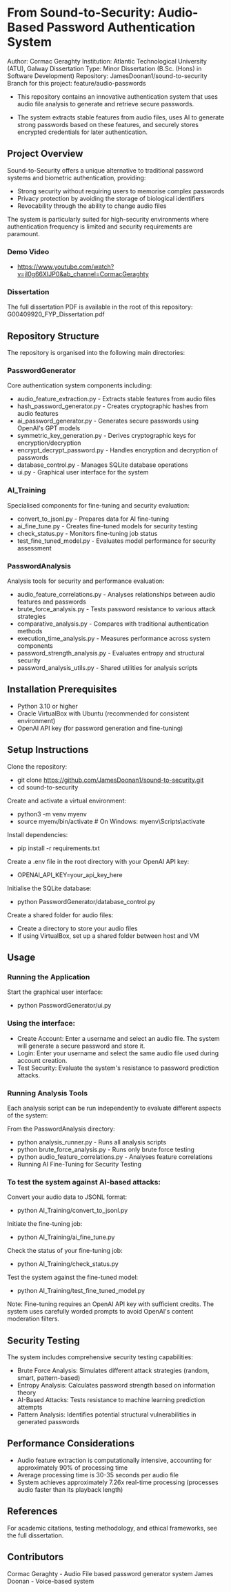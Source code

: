 # **From Sound-to-Security: Audio-Based Password Authentication System**

Author: Cormac Geraghty
Institution: Atlantic Technological University (ATU), Galway
Dissertation Type: Minor Dissertation (B.Sc. (Hons) in Software Development)
Repository: JamesDoonan1/sound-to-security
Branch for this project: feature/audio-passwords

- This repository contains an innovative authentication system that uses audio file analysis to generate and retrieve secure passwords. 

- The system extracts stable features from audio files, uses AI to generate strong passwords based on these features, and securely stores encrypted credentials for later authentication.

## **Project Overview**

Sound-to-Security offers a unique alternative to traditional password systems and biometric authentication, providing:

- Strong security without requiring users to memorise complex passwords
- Privacy protection by avoiding the storage of biological identifiers
- Revocability through the ability to change audio files

The system is particularly suited for high-security environments where authentication frequency is limited and security requirements are paramount.

### Demo Video

- https://www.youtube.com/watch?v=jI0g66XIJP0&ab_channel=CormacGeraghty

### Dissertation
The full dissertation PDF is available in the root of this repository: G00409920_FYP_Dissertation.pdf

## **Repository Structure** 

The repository is organised into the following main directories:

### **PasswordGenerator**

Core authentication system components including:

- audio_feature_extraction.py - Extracts stable features from audio files
- hash_password_generator.py - Creates cryptographic hashes from audio features
- ai_password_generator.py - Generates secure passwords using OpenAI's GPT models
- symmetric_key_generation.py - Derives cryptographic keys for encryption/decryption
- encrypt_decrypt_password.py - Handles encryption and decryption of passwords
- database_control.py - Manages SQLite database operations
- ui.py - Graphical user interface for the system

### **AI_Training**

Specialised components for fine-tuning and security evaluation:

- convert_to_jsonl.py - Prepares data for AI fine-tuning
- ai_fine_tune.py - Creates fine-tuned models for security testing
- check_status.py - Monitors fine-tuning job status
- test_fine_tuned_model.py - Evaluates model performance for security assessment

### **PasswordAnalysis**

Analysis tools for security and performance evaluation:

- audio_feature_correlations.py - Analyses relationships between audio features and passwords
- brute_force_analysis.py - Tests password resistance to various attack strategies
- comparative_analysis.py - Compares with traditional authentication methods
- execution_time_analysis.py - Measures performance across system components
- password_strength_analysis.py - Evaluates entropy and structural security
- password_analysis_utils.py - Shared utilities for analysis scripts

## **Installation Prerequisites**

- Python 3.10 or higher
- Oracle VirtualBox with Ubuntu (recommended for consistent environment)
- OpenAI API key (for password generation and fine-tuning)

## **Setup Instructions**

Clone the repository:

- git clone https://github.com/JamesDoonan1/sound-to-security.git
- cd sound-to-security

Create and activate a virtual environment:

- python3 -m venv myenv
- source myenv/bin/activate  # On Windows: myenv\Scripts\activate

Install dependencies:

- pip install -r requirements.txt

Create a .env file in the root directory with your OpenAI API key:

- OPENAI_API_KEY=your_api_key_here

Initialise the SQLite database:

- python PasswordGenerator/database_control.py

Create a shared folder for audio files:

- Create a directory to store your audio files
- If using VirtualBox, set up a shared folder between host and VM



## **Usage**

### Running the Application

Start the graphical user interface:

- python PasswordGenerator/ui.py

### Using the interface:

- Create Account: Enter a username and select an audio file. The system will generate a secure password and store it.
- Login: Enter your username and select the same audio file used during account creation.
- Test Security: Evaluate the system's resistance to password prediction attacks.

### Running Analysis Tools

Each analysis script can be run independently to evaluate different aspects of the system:

From the PasswordAnalysis directory:

- python analysis_runner.py - Runs all analysis scripts
- python brute_force_analysis.py - Runs only brute force testing
- python audio_feature_correlations.py - Analyses feature correlations
- Running AI Fine-Tuning for Security Testing

### To test the system against AI-based attacks:

Convert your audio data to JSONL format:

- python AI_Training/convert_to_jsonl.py

Initiate the fine-tuning job:

- python AI_Training/ai_fine_tune.py

Check the status of your fine-tuning job:

- python AI_Training/check_status.py

Test the system against the fine-tuned model:

- python AI_Training/test_fine_tuned_model.py

Note: Fine-tuning requires an OpenAI API key with sufficient credits. The system uses carefully worded prompts to avoid OpenAI's content moderation filters.

## Security Testing

The system includes comprehensive security testing capabilities:

- Brute Force Analysis: Simulates different attack strategies (random, smart, pattern-based)
- Entropy Analysis: Calculates password strength based on information theory
- AI-Based Attacks: Tests resistance to machine learning prediction attempts
- Pattern Analysis: Identifies potential structural vulnerabilities in generated passwords

## Performance Considerations

- Audio feature extraction is computationally intensive, accounting for approximately 90% of processing time
- Average processing time is 30-35 seconds per audio file
- System achieves approximately 7.26x real-time processing (processes audio faster than its playback length)

## References
For academic citations, testing methodology, and ethical frameworks, see the full dissertation.

## Contributors

Cormac Geraghty - Audio File based password generator system 
James Doonan - Voice-based system
